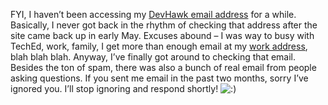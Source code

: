 FYI, I haven’t been accessing my [DevHawk email
address](mailto:harry%20at%20devhawk%20dot%20net) for a while.
Basically, I never got back in the rhythm of checking that address after
the site came back up in early May. Excuses abound – I was way to busy
with TechEd, work, family, I get more than enough email at my [work
address](mailto:hpierson%20at%20microsoft%20dot%20com), blah blah blah.
Anyway, I’ve finally got around to checking that email. Besides the ton
of spam, there was also a bunch of real email from people asking
questions. If you sent me email in the past two months, sorry I’ve
ignored you. I’ll stop ignoring and respond shortly!
![:)](http://devhawk.net/wp-includes/images/smilies/icon_smile.gif)
